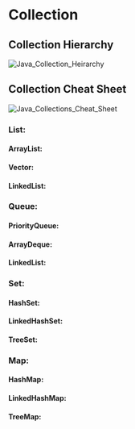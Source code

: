 # Collection


## Collection Hierarchy

![Java_Collection_Heirarchy](https://github.com/user-attachments/assets/a4136461-0619-4d00-8d87-ef1f69a34256)

## Collection Cheat Sheet

![Java_Collections_Cheat_Sheet](https://github.com/user-attachments/assets/4b3e0709-c5ca-4c1e-a962-70a6e9de1bd5)


### List: 

#### ArrayList: 
#### Vector:
#### LinkedList:

### Queue:

#### PriorityQueue:
#### ArrayDeque:
#### LinkedList:

### Set:

#### HashSet:
#### LinkedHashSet:
#### TreeSet:

### Map:

#### HashMap:
#### LinkedHashMap:
#### TreeMap: